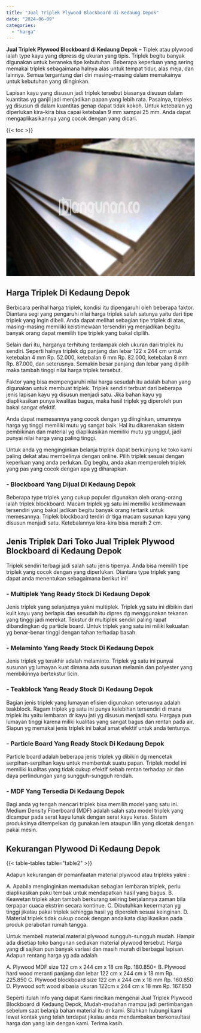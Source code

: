 ```yaml
---
title: "Jual Triplek Plywood Blockboard di Kedaung Depok"
date: "2024-06-09"
categories: 
  - "harga"
---
```


**Jual Triplek Plywood Blockboard di Kedaung Depok** – Tiplek atau plywood ialah type kayu yang dipress dg ukuran yang tipis. Triplek begitu banyak digunakan untuk beraneka tipe kebutuhan. Beberapa keperluan yang sering memakai triplek sebagaimana halnya alas untuk tempat tidur, alas meja, dan lainnya. Semua tergantung dari diri masing-masing dalam memakainya untuk kebutuhan yang diinginkan.

Lapisan kayu yang disusun jadi triplek tersebut biasanya disusun dalam kuantitas yg ganjil jadi menjadikan papan yang lebih rata. Pasalnya, tripleks yg disusun di dalam kuantitas genap dapat tidak kokoh. Untuk ketebalan yg diperlukan kira-kira bisa capai ketebalan 9 mm sampai 25 mm. Anda dapat mengaplikasikannya yang cocok dengan yang dicari.

{{< toc >}}

![Jual Triplek Plywood Blockboard di Kedaung Depok](/images/jual-triplek-murah-21.png)

## Harga Triplek Di Kedaung Depok

Berbicara perihal harga triplek, kondisi itu dipengaruhi oleh beberapa faktor. Diantara segi yang pengaruhi nilai harga triplek salah satunya yaitu dari tipe triplek yang ingin dibeli. Anda dapat melihat sebagian tipe triplek di atas, masing-masing memiliki keistimewaan tersendiri yg menjadikan begitu banyak orang dapat memilih tipe triplek yang bakal dipilih.

Selain dari itu, harganya terhitung terdampak oleh ukuran dari triplek itu sendiri. Seperti halnya triplek dg panjang dan lebar 122 x 244 cm untuk ketebalan 4 mm Rp. 52.000, ketebalan 6 mm Rp. 82.000, ketebalan 8 mm Rp. 87.000, dan seterusnya. Semakin besar panjang dan lebar yang dipilih maka tambah tinggi nilai harga triplek tersebut.

Faktor yang bisa mempengaruhi nilai harga sesudah itu adalah bahan yang digunakan untuk membuat triplek. Triplek sendiri terbuat dari beberapa jenis lapisan kayu yg disusun menjadi satu. Jika bahan kayu yg diaplikasikan punya kwalitas bagus, maka hasil triplek yg diperoleh pun bakal sangat efektif.

Anda dapat memesannya yang cocok dengan yg diinginkan, umumnya harga yg tinggi memiliki mutu yg sangat baik. Hal itu dikarenakan sistem pembikinan dan material yg diaplikasikan memiliki mutu yg unggul, jadi punyai nilai harga yang paling tinggi.

Untuk anda yg menginginkan belanja triplek dapat berkunjung ke toko kami paling dekat atau membelinya dengan online. Pilih triplek sesuai dengan keperluan yang anda perlukan. Dg begitu, anda akan memperoleh triplek yang pas yang cocok dengan apa yg diharapkan.

### \- Blockboard Yang Dijual Di Kedaung Depok

Beberapa type triplek yang cukup populer digunakan oleh orang-orang ialah triplek blockboard. Macam triplek yg satu ini memiliki keistimewaan tersendiri yang bakal jadikan begitu banyak orang tertarik untuk memesannya. Triplek blockboard terdiri dr tiga macam susunan kayu yang disusun menjadi satu. Ketebalannya kira-kira bisa meraih 2 cm.

## Jenis Triplek Dari Toko Jual Triplek Plywood Blockboard di Kedaung Depok

Triplek sendiri terbagi jadi salah satu jenis tipenya. Anda bisa memilih tipe triplek yang cocok dengan yang diperlukan. Diantara type triplek yang dapat anda menentukan sebagaimana berikut ini!

### \- Multiplek Yang Ready Stock Di Kedaung Depok

Jenis triplek yang selanjutnya yakni multiplek. Triplek yg satu ini dibikin dari kulit kayu yang berlapis dan sesudah itu dipres dg menggunakan tekanan yang tinggi jadi merekat. Tekstur dr multiplek sendiri paling rapat dibandingkan dg particle board. Untuk triplek yang satu ini miliki kekuatan yg benar-benar tinggi dengan tahan terhadap basah.

### \- Melaminto Yang Ready Stock Di Kedaung Depok

Jenis triplek yg terakhir adalah melaminto. Triplek yg satu ini punyai susunan yg lumayan kuat dimana ada susunan melamin dan polyester yang membikinnya bertekstur licin.

### \- Teakblock Yang Ready Stock Di Kedaung Depok

Bagian jenis triplek yang lumayan efisien digunakan seterusnya adalah teakblock. Ragam triplek yg satu ini punya kelebihan tersendiri di mana triplek itu yaitu lembaran dr kayu jati yg disusun menjadi satu. Hargaya pun lumayan tinggi karena miliki kualitas yang sangat bagus dan rentan pada air. Siapun yg memakai jenis triplek ini bakal amat efektif untuk anda tentunya.

### \- Particle Board Yang Ready Stock Di Kedaung Depok

Particle board adalah beberapa jenis triplek yg dibikin dg mencetak serpihan-serpihan kayu untuk membentuk suatu papan. Triplek model ini memiliki kualitas yang tidak cukup efektif sebab rentan terhadap air dan daya perlindungan yang sungguh-sungguh rendah.

### \- MDF Yang Tersedia Di Kedaung Depok

Bagi anda yg tengah mencari triplek bisa memilih model yang satu ini. Medium Density Fiberboard (MDF) adalah salah satu model triplek yang dicampur pada serat kayu lunak dengan serat kayu keras. Sistem produksinya ditempelkan dg gunakan lem ataupun lilin yang dicetak dengan pakai mesin.

## Kekurangan Plywood Di Kedaung Depok

{{< table-tables table="table2" >}}

Adapun kekurangan dr pemanfaatan material plywood atau tripleks yakni :

A. Apabila menginginkan memadukan sebagian lembaran triplek, perlu diaplikasikan paku tembak untuk mendapatkan hasil yang bagus. B. Keawetan triplek akan tambah berkurang seiiring berjalannya zaman bila terpapar cuaca ekstrim secara kontinue. C. Dibutuhkan kecermatan yg tinggi jikalau pakai triplek sehingga hasil yg diperoleh sesuai keinginan. D. Material triplek tidak cukup cocok dengan andaikata diaplikasikan pada produk perabotan rumah tangga.

Untuk membeli material material plywood sungguh-sungguh mudah. Hampir ada disetiap toko bangunan sediakan material plywood tersebut. Harga yang di sajikan pun banyak variasi dan masih murah di berbagai lapisan. Adapun rentang harga yg ada adalah

A. Plywood MDF size 122 cm x 244 cm x 18 cm Rp. 180.850< B. Plywood hard wood meranti panjang dan lebar 122 cm x 244 cm x 18 mm Rp. 225.850 C. Plywood blockboard size 122 cm x 244 cm x 18 mm Rp. 160.850 D. Plywood soft wood albasia ukuran 122cm x 244 cm x 18 mm Rp. 167.850

Seperti itulah Info yang dapat Kami rincikan mengenai Jual Triplek Plywood Blockboard di Kedaung Depok, Mudah-mudahan mampu jadi pertimbangan sebelum saat belanja bahan material itu dr kami. Silahkan hubungi kami lewat kontak yang telah terdapat jikalau anda mendambakan berkonsultasi harga dan yang lain dengan kami. Terima kasih.
